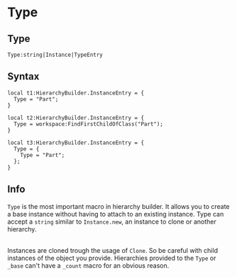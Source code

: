 # Type

## Type
```luau
Type:string|Instance|TypeEntry
```


## Syntax
```luau
local t1:HierarchyBuilder.InstanceEntry = {
  Type = "Part";
}

local t2:HierarchyBuilder.InstanceEntry = {
  Type = workspace:FindFirstChildOfClass("Part");
}

local t3:HierarchyBuilder.InstanceEntry = {
  Type = {
    Type = "Part";
  };
}
```

## Info <br>
`Type` is the most important macro in hierarchy builder. It allows you to create a base instance without having to attach to an existing instance. 
Type can accept a `string` similar to `Instance.new`, an instance to clone or another hierarchy. <br> <br>

Instances are cloned trough the usage of `Clone`. So be careful with child instances of the object you provide. Hierarchies provided to the `Type` or `_base` can't have a `_count` macro for an obvious reason.

